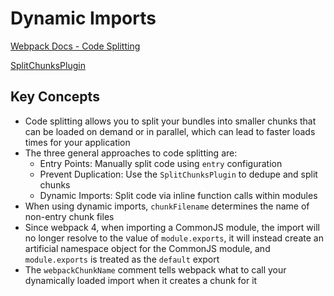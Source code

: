 # Dynamic Imports

[Webpack Docs - Code Splitting](https://webpack.js.org/guides/code-splitting/)

[SplitChunksPlugin](https://webpack.js.org/plugins/split-chunks-plugin/#optimization-splitchunks)

## Key Concepts

- Code splitting allows you to split your bundles into smaller chunks that can be loaded on demand or in parallel, which can lead to faster loads times for your application
- The three general approaches to code splitting are:
    - Entry Points: Manually split code using `entry` configuration
    - Prevent Duplication: Use the `SplitChunksPlugin` to dedupe and split chunks
    - Dynamic Imports: Split code via inline function calls within modules
- When using dynamic imports, `chunkFilename` determines the name of non-entry chunk files
- Since webpack 4, when importing a CommonJS module, the import will no longer resolve to the value of `module.exports`, it will instead create an artificial namespace object for the CommonJS module, and `module.exports` is treated as the `default` export
- The `webpackChunkName` comment tells webpack what to call your dynamically loaded import when it creates a chunk for it
 